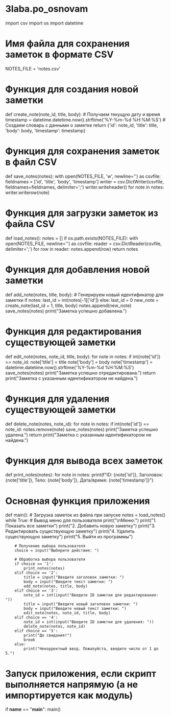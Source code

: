 ﻿# 3laba.po_osnovam
import csv
import os
import datetime

# Имя файла для сохранения заметок в формате CSV
NOTES_FILE = 'notes.csv'

# Функция для создания новой заметки
def create_note(note_id, title, body):
    # Получаем текущую дату и время
    timestamp = datetime.datetime.now().strftime('%Y-%m-%d %H:%M:%S')
    # Создаем словарь с данными о заметке
    return {'id': note_id, 'title': title, 'body': body, 'timestamp': timestamp}

# Функция для сохранения заметок в файл CSV
def save_notes(notes):
    with open(NOTES_FILE, 'w', newline='') as csvfile:
        fieldnames = ['id', 'title', 'body', 'timestamp']
        writer = csv.DictWriter(csvfile, fieldnames=fieldnames, delimiter=';')
        writer.writeheader()
        for note in notes:
            writer.writerow(note)

# Функция для загрузки заметок из файла CSV
def load_notes():
    notes = []
    if os.path.exists(NOTES_FILE):
        with open(NOTES_FILE, newline='') as csvfile:
            reader = csv.DictReader(csvfile, delimiter=';')
            for row in reader:
                notes.append(row)
    return notes

# Функция для добавления новой заметки
def add_note(notes, title, body):
    # Генерируем новый идентификатор для заметки
    if notes:
        last_id = int(notes[-1]['id'])
    else:
        last_id = 0
    new_note = create_note(last_id + 1, title, body)
    notes.append(new_note)
    save_notes(notes)
    print("Заметка успешно добавлена.")

# Функция для редактирования существующей заметки
def edit_note(notes, note_id, title, body):
    for note in notes:
        if int(note['id']) == note_id:
            note['title'] = title
            note['body'] = body
            note['timestamp'] = datetime.datetime.now().strftime('%Y-%m-%d %H:%M:%S')
            save_notes(notes)
            print("Заметка успешно отредактирована.")
            return
    print("Заметка с указанным идентификатором не найдена.")

# Функция для удаления существующей заметки
def delete_note(notes, note_id):
    for note in notes:
        if int(note['id']) == note_id:
            notes.remove(note)
            save_notes(notes)
            print("Заметка успешно удалена.")
            return
    print("Заметка с указанным идентификатором не найдена.")

# Функция для вывода всех заметок
def print_notes(notes):
    for note in notes:
        print(f"ID: {note['id']}, Заголовок: {note['title']}, Тело: {note['body']}, Дата/время: {note['timestamp']}")

# Основная функция приложения
def main():
    # Загрузка заметок из файла при запуске
    notes = load_notes()
    while True:
        # Вывод меню для пользователя
        print("\nМеню:")
        print("1. Показать все заметки")
        print("2. Добавить новую заметку")
        print("3. Редактировать существующую заметку")
        print("4. Удалить существующую заметку")
        print("5. Выйти из программы")

        # Получение выбора пользователя
        choice = input("Выберите действие: ")

        # Обработка выбора пользователя
        if choice == '1':
            print_notes(notes)
        elif choice == '2':
            title = input("Введите заголовок заметки: ")
            body = input("Введите текст заметки: ")
            add_note(notes, title, body)
        elif choice == '3':
            note_id = int(input("Введите ID заметки для редактирования: "))
            title = input("Введите новый заголовок заметки: ")
            body = input("Введите новый текст заметки: ")
            edit_note(notes, note_id, title, body)
        elif choice == '4':
            note_id = int(input("Введите ID заметки для удаления: "))
            delete_note(notes, note_id)
        elif choice == '5':
            print("До свидания!")
            break
        else:
            print("Некорректный ввод. Пожалуйста, введите число от 1 до 5.")

# Запуск приложения, если скрипт выполняется напрямую (а не импортируется как модуль)
if __name__ == "__main__":
    main()
